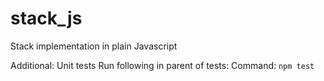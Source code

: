 # stack_js

Stack implementation in plain Javascript

Additional:
Unit tests
Run following in parent of tests:
Command: `npm test`
